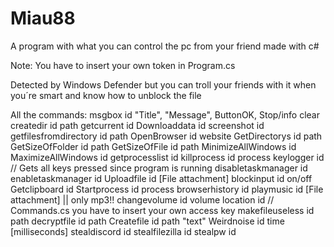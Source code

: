 # Miau88

A program with what you can control the pc from your friend made with c#

Note: You have to insert your own token in Program.cs

Detected by Windows Defender but you can troll your friends with it when you´re smart and know how to unblock the file

All the commands:
msgbox id "Title", "Message", ButtonOK, Stop/info
clear
createdir id path
getcurrent id
Downloaddata id
screenshot id
getfilesfromdirectory id path
OpenBrowser id website
GetDirectorys id path
GetSizeOfFolder id path
GetSizeOfFile id path
MinimizeAllWindows id
MaximizeAllWindows id
getprocesslist id
killprocess id process
keylogger id // Gets all keys pressed since program is running
disabletaskmanager id
enabletaskmanager id
Uploadfile id [File attachment]
blockinput id on/off
Getclipboard id
Startprocess id process
browserhistory id
playmusic id [File attachment] || only mp3!!
changevolume id volume
location id // Commands.cs you have to insert your own access key
makefileuseless id path
decryptfile id path
Createfile id path "text"
Weirdnoise  id time [milliseconds]
stealdiscord id
stealfilezilla id
stealpw id

